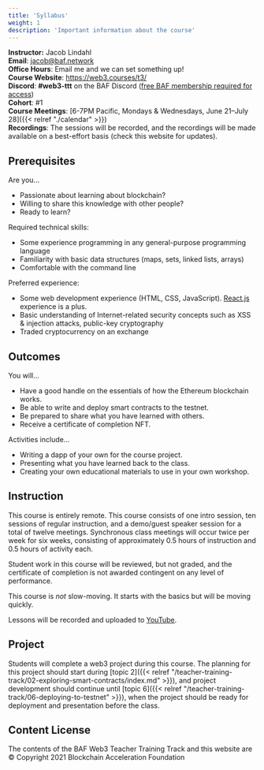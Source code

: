 ```yaml
---
title: 'Syllabus'
weight: 1
description: 'Important information about the course'
---
```


**Instructor:** Jacob Lindahl \
**Email**: <jacob@baf.network> \
**Office Hours**: Email me and we can set something up! \
**Course Website**: <https://web3.courses/t3/> \
**Discord**: **\#web3-ttt** on the BAF Discord ([free BAF membership required for access](https://www.blockchainacceleration.org/membership)) \
**Cohort**: \#1 \
**Course Meetings**: [6-7PM Pacific, Mondays & Wednesdays, June 21&ndash;July 28]({{< relref "./calendar" >}}) \
**Recordings**: The sessions will be recorded, and the recordings will be made available on a best-effort basis (check this website for updates).

## Prerequisites

Are you...

- Passionate about learning about blockchain?
- Willing to share this knowledge with other people?
- Ready to learn?

Required technical skills:

- Some experience programming in any general-purpose programming language
- Familiarity with basic data structures (maps, sets, linked lists, arrays)
- Comfortable with the command line

Preferred experience:

- Some web development experience (HTML, CSS, JavaScript). [React.js](https://reactjs.org/) experience is a plus.
- Basic understanding of Internet-related security concepts such as XSS & injection attacks, public-key cryptography
- Traded cryptocurrency on an exchange

## Outcomes

You will...

- Have a good handle on the essentials of how the Ethereum blockchain works.
- Be able to write and deploy smart contracts to the testnet.
- Be prepared to share what you have learned with others.
- Receive a certificate of completion NFT.

Activities include...

- Writing a dapp of your own for the course project.
- Presenting what you have learned back to the class.
- Creating your own educational materials to use in your own workshop.

## Instruction

This course is entirely remote. This course consists of one intro session, ten sessions of regular instruction, and a demo/guest speaker session for a total of twelve meetings. Synchronous class meetings will occur twice per week for six weeks, consisting of approximately 0.5 hours of instruction and 0.5 hours of activity each.

Student work in this course will be reviewed, but not graded, and the certificate of completion is not awarded contingent on any level of performance.

This course is _not_ slow-moving. It starts with the basics but will be moving quickly.

Lessons will be recorded and uploaded to [YouTube](https://www.youtube.com/playlist?list=PL0cPWYDSqQ2_F9QRvm1mynTw5yyPWn_s3).

## Project

Students will complete a web3 project during this course. The planning for this project should start during [topic 2]({{< relref "/teacher-training-track/02-exploring-smart-contracts/index.md" >}}), and project development should continue until [topic 6]({{< relref "/teacher-training-track/06-deploying-to-testnet" >}}), when the project should be ready for deployment and presentation before the class.

## Content License

The contents of the BAF Web3 Teacher Training Track and this website are &copy; Copyright 2021 Blockchain Acceleration Foundation
